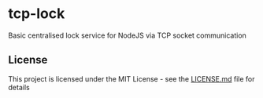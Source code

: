 # tcp-lock

Basic centralised lock service for NodeJS via TCP socket communication

## License

This project is licensed under the MIT License - see the [LICENSE.md](LICENSE.md) file for details